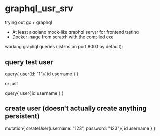 # graphql_usr_srv
trying out go + graphql

* At least a golang mock-like graphql server for frontend testing
* Docker image from scratch with the compiled exe


working graphql queries (listens on port 8000 by default):


## query test user
query{
  user(id: "1"){
    id
    username
  }
}

or just

query{
  user{
    id
    username
  }
}



## create user (doesn't actually create anything persistent)
mutation{
  createUser(username: "123", password: "123"){
    id
    username
  }
}
